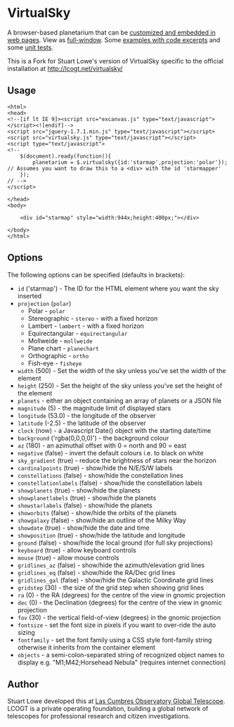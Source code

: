 VirtualSky
==========

A browser-based planetarium that can be [customized and embedded in web pages](http://lcogt.net/virtualsky/embed/custom.html). View as [full-window](http://lcogt.net/virtualsky/embed/index.html?projection=stereo). Some [examples with code excerpts](http://slowe.github.io/VirtualSky/) and some [unit tests](http://slowe.github.io/VirtualSky/tests.html).

This is a Fork for Stuart Lowe's version of VirtualSky specific to the official installation at http://lcogt.net/virtualsky/

Usage
-----
    <html>
    <head>
    <!--[if lt IE 9]><script src="excanvas.js" type="text/javascript"></script><![endif]-->
    <script src="jquery-1.7.1.min.js" type="text/javascript"></script>
    <script src="virtualsky.js" type="text/javascript"></script>
    <script type="text/javascript">
    <!--
        $(document).ready(function(){
            planetarium = $.virtualsky({id:'starmap',projection:'polar'}); // Assumes you want to draw this to a <div> with the id 'starmapper'
        });
    // -->
    </script>

    </head>
    <body>
    
        <div id="starmap" style="width:944x;height:400px;"></div>
    
    </body>
    </html>

Options
--------
The following options can be specified (defaults in brackets):
  * `id` ('starmap') - The ID for the HTML element where you want the sky inserted
  * `projection` (`polar`)
    * Polar - `polar`
    * Stereographic - `stereo` - with a fixed horizon
    * Lambert - `lambert` - with a fixed horizon
    * Equirectangular - `equirectangular`
    * Mollweide - `mollweide`
    * Plane chart - `planechart`
    * Orthographic - `ortho`
    * Fish-eye - `fisheye`
  * `width` (500) - Set the width of the sky unless you've set the width of the element
  * `height` (250) - Set the height of the sky unless you've set the height of the element
  * `planets` - either an object containing an array of planets or a JSON file
  * `magnitude` (5) - the magnitude limit of displayed stars
  * `longitude` (53.0) - the longitude of the observer
  * `latitude` (-2.5) - the latitude of the observer
  * `clock` (now) - a Javascript Date() object with the starting date/time
  * `background` ('rgba(0,0,0,0)') - the background colour
  * `az` (180) - an azimuthal offset with 0 = north and 90 = east
  * `negative` (false) - invert the default colours i.e. to black on white
  * `sky_gradient` (true) - reduce the brightness of stars near the horizon
  * `cardinalpoints` (true) - show/hide the N/E/S/W labels
  * `constellations` (false) - show/hide the constellation lines
  * `constellationlabels` (false) - show/hide the constellation labels
  * `showplanets` (true) - show/hide the planets
  * `showplanetlabels` (true) - show/hide the planets
  * `showstarlabels` (false) - show/hide the planets
  * `showorbits` (false) - show/hide the orbits of the planets
  * `showgalaxy` (false) - show/hide an outline of the Milky Way
  * `showdate` (true) - show/hide the date and time
  * `showposition` (true) - show/hide the latitude and longitude
  * `ground` (false) - show/hide the local ground (for full sky projections)
  * `keyboard` (true) - allow keyboard controls
  * `mouse` (true) - allow mouse controls
  * `gridlines_az` (false) - show/hide the azimuth/elevation grid lines
  * `gridlines_eq` (false) - show/hide the RA/Dec grid lines
  * `gridlines_gal` (false) - show/hide the Galactic Coordinate grid lines
  * `gridstep` (30) - the size of the grid step when showing grid lines
  * `ra` (0) - the RA (degrees) for the centre of the view in gnomic projection
  * `dec` (0) - the Declination (degrees) for the centre of the view in gnomic projection
  * `fov` (30) - the vertical field-of-view (degrees) in the gnomic projection
  * `fontsize` - set the font size in pixels if you want to over-ride the auto sizing
  * `fontfamily` - set the font family using a CSS style font-family string otherwise it inherits from the container element
  * `objects` - a semi-colon-separated string of recognized object names to display e.g. "M1;M42;Horsehead Nebula" (requires internet connection)


Author
------
Stuart Lowe developed this at [Las Cumbres Observatory Global Telescope](http://lcogt.net/). LCOGT is a private operating foundation, building a global network of telescopes for professional research and citizen investigations.
